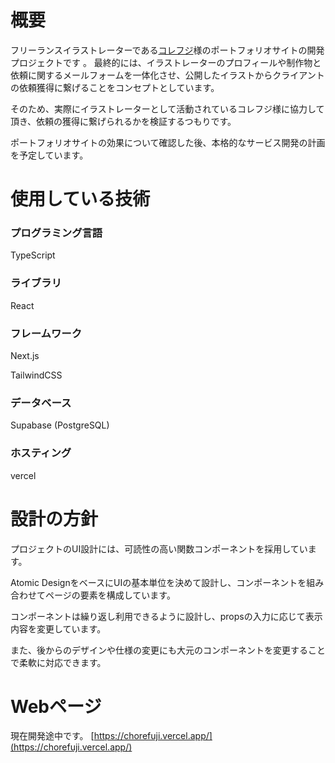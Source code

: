 # 概要
フリーランスイラストレーターである[コレフジ](https://twitter.com/chorefuji)様のポートフォリオサイトの開発プロジェクトです
。
最終的には、イラストレーターのプロフィールや制作物と依頼に関するメールフォームを一体化させ、公開したイラストからクライアントの依頼獲得に繋げることをコンセプトとしています。

そのため、実際にイラストレーターとして活動されているコレフジ様に協力して頂き、依頼の獲得に繋げられるかを検証するつもりです。

ポートフォリオサイトの効果について確認した後、本格的なサービス開発の計画を予定しています。

#  使用している技術
### プログラミング言語
TypeScript

### ライブラリ
React

### フレームワーク
Next.js

TailwindCSS

### データベース
Supabase (PostgreSQL)

### ホスティング
vercel

# 設計の方針
プロジェクトのUI設計には、可読性の高い関数コンポーネントを採用しています。

Atomic DesignをベースにUIの基本単位を決めて設計し、コンポーネントを組み合わせてページの要素を構成しています。

コンポーネントは繰り返し利用できるように設計し、propsの入力に応じて表示内容を変更しています。

また、後からのデザインや仕様の変更にも大元のコンポーネントを変更することで柔軟に対応できます。

# Webページ
現在開発途中です。
[https://chorefuji.vercel.app/](https://chorefuji.vercel.app/)
<!-- This is a [Next.js](https://nextjs.org/) project bootstrapped with [`create-next-app`](https://github.com/vercel/next.js/tree/canary/packages/create-next-app).

## Getting Started

First, run the development server:

```bash
npm run dev
# or
yarn dev
# or
pnpm dev
```

Open [http://localhost:3000](http://localhost:3000) with your browser to see the result.

You can start editing the page by modifying `app/page.tsx`. The page auto-updates as you edit the file.

This project uses [`next/font`](https://nextjs.org/docs/basic-features/font-optimization) to automatically optimize and load Inter, a custom Google Font.

## Learn More

To learn more about Next.js, take a look at the following resources:

- [Next.js Documentation](https://nextjs.org/docs) - learn about Next.js features and API.
- [Learn Next.js](https://nextjs.org/learn) - an interactive Next.js tutorial.

You can check out [the Next.js GitHub repository](https://github.com/vercel/next.js/) - your feedback and contributions are welcome!

## Deploy on Vercel

The easiest way to deploy your Next.js app is to use the [Vercel Platform](https://vercel.com/new?utm_medium=default-template&filter=next.js&utm_source=create-next-app&utm_campaign=create-next-app-readme) from the creators of Next.js.

Check out our [Next.js deployment documentation](https://nextjs.org/docs/deployment) for more details. -->
